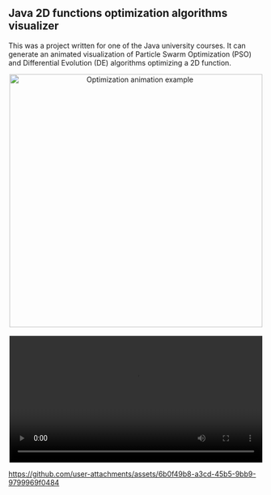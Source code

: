 ## Java 2D functions optimization algorithms visualizer

This was a project written for one of the Java university courses. It can generate an animated visualization of Particle Swarm Optimization (PSO) and Differential Evolution (DE) algorithms optimizing a 2D function.

<div align="center"> <img src=".github/resources/output.gif" alt="Optimization animation example" width="500"/> </div>

<br>

<div align="center"> <video src=".github/resources/optimization_demo.mp4" alt="Optimization animation example" width="500"/> </div>

https://github.com/user-attachments/assets/6b0f49b8-a3cd-45b5-9bb9-9799969f0484

